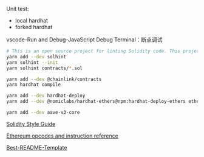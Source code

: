 
Unit test:
- local hardhat
- forked hardhat

vscode-Run and Debug-JavaScript Debug Terminal：断点调试

```bash
# This is an open source project for linting Solidity code. This project provides both Security and Style Guide validations.
yarn add --dev solhint
yarn solhint --init
yarn solhint contracts/*.sol

yarn add --dev @chainlink/contracts
yarn hardhat compile

yarn add --dev hardhat-deploy
yarn add --dev @nomiclabs/hardhat-ethers@npm:hardhat-deploy-ethers ethers

yarn add --dev aave-v3-core
```

[Solidity Style Guide](https://docs.soliditylang.org/en/latest/style-guide.html)

[Ethereum opcodes and instruction reference](https://github.com/crytic/evm-opcodes)

[Best-README-Template](https://github.com/othneildrew/Best-README-Template)
